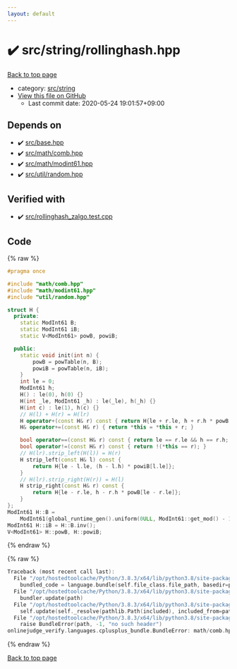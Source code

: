 ```yaml
---
layout: default
---
```


<!-- mathjax config similar to math.stackexchange -->
<script type="text/javascript" async
  src="https://cdnjs.cloudflare.com/ajax/libs/mathjax/2.7.5/MathJax.js?config=TeX-MML-AM_CHTML">
</script>
<script type="text/x-mathjax-config">
  MathJax.Hub.Config({
    TeX: { equationNumbers: { autoNumber: "AMS" }},
    tex2jax: {
      inlineMath: [ ['$','$'] ],
      processEscapes: true
    },
    "HTML-CSS": { matchFontHeight: false },
    displayAlign: "left",
    displayIndent: "2em"
  });
</script>

<script type="text/javascript" src="https://cdnjs.cloudflare.com/ajax/libs/jquery/3.4.1/jquery.min.js"></script>
<script src="https://cdn.jsdelivr.net/npm/jquery-balloon-js@1.1.2/jquery.balloon.min.js" integrity="sha256-ZEYs9VrgAeNuPvs15E39OsyOJaIkXEEt10fzxJ20+2I=" crossorigin="anonymous"></script>
<script type="text/javascript" src="../../../assets/js/copy-button.js"></script>
<link rel="stylesheet" href="../../../assets/css/copy-button.css" />


# :heavy_check_mark: src/string/rollinghash.hpp

<a href="../../../index.html">Back to top page</a>

* category: <a href="../../../index.html#ec86b6e05e7d09e98d071ea841edf05f">src/string</a>
* <a href="{{ site.github.repository_url }}/blob/master/src/string/rollinghash.hpp">View this file on GitHub</a>
    - Last commit date: 2020-05-24 19:01:57+09:00




## Depends on

* :heavy_check_mark: <a href="../base.hpp.html">src/base.hpp</a>
* :heavy_check_mark: <a href="../math/comb.hpp.html">src/math/comb.hpp</a>
* :heavy_check_mark: <a href="../math/modint61.hpp.html">src/math/modint61.hpp</a>
* :heavy_check_mark: <a href="../util/random.hpp.html">src/util/random.hpp</a>


## Verified with

* :heavy_check_mark: <a href="../../../verify/src/rollinghash_zalgo.test.cpp.html">src/rollinghash_zalgo.test.cpp</a>


## Code

<a id="unbundled"></a>
{% raw %}
```cpp
#pragma once

#include "math/comb.hpp"
#include "math/modint61.hpp"
#include "util/random.hpp"

struct H {
  private:
    static ModInt61 B;
    static ModInt61 iB;
    static V<ModInt61> powB, powiB;

  public:
    static void init(int n) {
        powB = powTable(n, B);
        powiB = powTable(n, iB);
    }
    int le = 0;
    ModInt61 h;
    H() : le(0), h(0) {}
    H(int _le, ModInt61 _h) : le(_le), h(_h) {}
    H(int c) : le(1), h(c) {}
    // H(l) + H(r) = H(lr)
    H operator+(const H& r) const { return H{le + r.le, h + r.h * powB[le]}; }
    H& operator+=(const H& r) { return *this = *this + r; }

    bool operator==(const H& r) const { return le == r.le && h == r.h; }
    bool operator!=(const H& r) const { return !(*this == r); }
    // H(lr).strip_left(H(l)) = H(r)
    H strip_left(const H& l) const {
        return H{le - l.le, (h - l.h) * powiB[l.le]};
    }
    // H(lr).strip_right(H(r)) = H(l)
    H strip_right(const H& r) const {
        return H{le - r.le, h - r.h * powB[le - r.le]};
    }
};
ModInt61 H::B =
    ModInt61(global_runtime_gen().uniform(0ULL, ModInt61::get_mod() - 1));
ModInt61 H::iB = H::B.inv();
V<ModInt61> H::powB, H::powiB;

```
{% endraw %}

<a id="bundled"></a>
{% raw %}
```cpp
Traceback (most recent call last):
  File "/opt/hostedtoolcache/Python/3.8.3/x64/lib/python3.8/site-packages/onlinejudge_verify/docs.py", line 349, in write_contents
    bundled_code = language.bundle(self.file_class.file_path, basedir=pathlib.Path.cwd())
  File "/opt/hostedtoolcache/Python/3.8.3/x64/lib/python3.8/site-packages/onlinejudge_verify/languages/cplusplus.py", line 172, in bundle
    bundler.update(path)
  File "/opt/hostedtoolcache/Python/3.8.3/x64/lib/python3.8/site-packages/onlinejudge_verify/languages/cplusplus_bundle.py", line 282, in update
    self.update(self._resolve(pathlib.Path(included), included_from=path))
  File "/opt/hostedtoolcache/Python/3.8.3/x64/lib/python3.8/site-packages/onlinejudge_verify/languages/cplusplus_bundle.py", line 162, in _resolve
    raise BundleError(path, -1, "no such header")
onlinejudge_verify.languages.cplusplus_bundle.BundleError: math/comb.hpp: line -1: no such header

```
{% endraw %}

<a href="../../../index.html">Back to top page</a>

